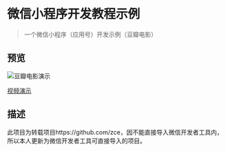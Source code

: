 # 微信小程序开发教程示例

> 一个微信小程序（应用号）开发示例（豆瓣电影）

## 预览

![豆瓣电影演示](https://github.com/zce/weapp-demo/raw/tutorial/preview.gif)

[视频演示](http://files.wedn.net/videos/weapp/preview.mp4)

## 描述

此项目为转载项目https://github.com/zce，因不能直接导入微信开发者工具内，所以本人更新为微信开发者工具可直接导入的项目。
